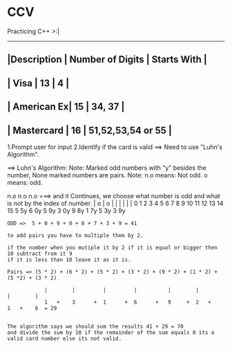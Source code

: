 # CCV
Practicing C++ >:|


------------------------------------------------------
|Description | Number of Digits |   Starts With      |
------------------------------------------------------
|  Visa		 |    13            |        4           |
------------------------------------------------------
| American Ex|    15            |      34, 37        |
------------------------------------------------------
| Mastercard |    16            | 51,52,53,54 or 55  |
------------------------------------------------------

1.Prompt user for input
2.Identify if the card is valid ==> Need to use "Luhn's Algorithm".

==> Luhn's Algorithm:
	Note: Marked odd numbers with "y" besides the number, None marked numbers are pairs.
	Note: n.o means: Not odd.
		  o means: odd.


  n.o   n.o	     n.o  ===> and it Continues, we choose what number is odd and what is not by the index of number.
    | o	 |  o     |
	| |  |  |     |
	0 1  2  3     4 5  6 7       8 9  10 11      12  13 14  15
	5 5y 6  0y    5 9y 3 0y      9 8y 1  7y       5  3y  3  9y

	ODD =>  5 + 0 + 9 + 0 + 8 + 7 + 3 + 9 = 41

	to add pairs you have to multiple them by 2.

	if the number when you mutiple it by 2 if it is equal or bigger then 10 subtract from it 9
	if it is less than 10 leave it as it is.

	Pairs => (5 * 2) + (6 * 2) + (5 * 2) + (3 * 2) + (9 * 2) + (1 * 2) + (5 *2) + (3 * 2) 

				|        |         |         |          |        |         |        |   
				1	+	 3      +  1      +  6      +   9     +  2   +     1   +    6  = 29


	The algorithm says we should sum the results 41 + 29 = 70			
	and divide the sum by 10 if the remainder of the sum equals 0 its a valid card number else its not valid.

